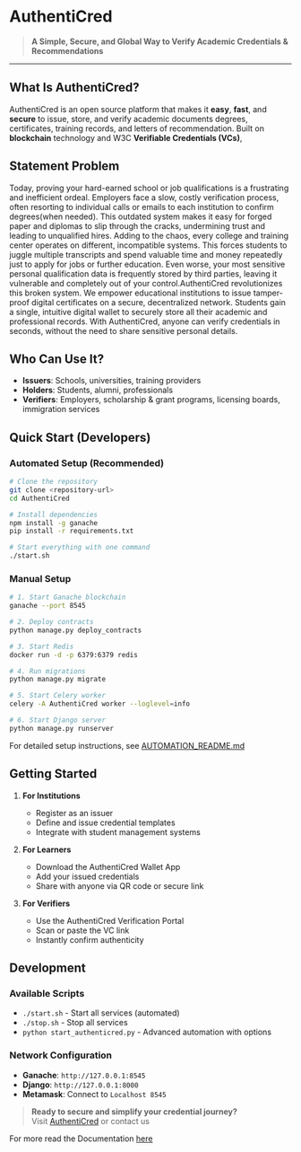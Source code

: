 # AuthentiCred

> **A Simple, Secure, and Global Way to Verify Academic Credentials & Recommendations**

---

##  What Is AuthentiCred?

AuthentiCred is an open source platform that makes it **easy**, **fast**, and **secure** to issue, store, and verify academic documents degrees, certificates, training records, and letters of recommendation. Built on **blockchain** technology and W3C **Verifiable Credentials (VCs)**, 

## Statement Problem

Today, proving your hard-earned school or job qualifications is a frustrating and inefficient ordeal. Employers face a slow, costly verification process, often resorting to individual calls or emails to each institution to confirm degrees(when needed). This outdated system makes it easy for forged paper and diplomas to slip through the cracks, undermining trust and leading to unqualified hires.
Adding to the chaos, every college and training center operates on different, incompatible systems. This forces students to juggle multiple transcripts and spend valuable time and money repeatedly just to apply for jobs or further education. Even worse, your most sensitive personal qualification data is frequently stored by third parties, leaving it vulnerable and completely out of your control.AuthentiCred revolutionizes this broken system. We empower educational institutions to issue tamper-proof digital certificates on a secure, decentralized network. Students gain a single, intuitive digital wallet to securely store all their academic and professional records. With AuthentiCred, anyone can verify credentials in seconds, without the need to share sensitive personal details.


## Who Can Use It?

- **Issuers**: Schools, universities, training providers  
- **Holders**: Students, alumni, professionals  
- **Verifiers**: Employers, scholarship & grant programs, licensing boards, immigration services  


##  Quick Start (Developers)

### **Automated Setup (Recommended)**
```bash
# Clone the repository
git clone <repository-url>
cd AuthentiCred

# Install dependencies
npm install -g ganache
pip install -r requirements.txt

# Start everything with one command
./start.sh
```

### **Manual Setup**
```bash
# 1. Start Ganache blockchain
ganache --port 8545

# 2. Deploy contracts
python manage.py deploy_contracts

# 3. Start Redis
docker run -d -p 6379:6379 redis

# 4. Run migrations
python manage.py migrate

# 5. Start Celery worker
celery -A AuthentiCred worker --loglevel=info

# 6. Start Django server
python manage.py runserver
```

For detailed setup instructions, see [AUTOMATION_README.md](https://richarddushime.github.io/AuthentiCred/AUTOMATION_README/)

##  Getting Started

1. **For Institutions**  
   - Register as an issuer  
   - Define and issue credential templates  
   - Integrate with student management systems  

2. **For Learners**  
   - Download the AuthentiCred Wallet App  
   - Add your issued credentials  
   - Share with anyone via QR code or secure link  

3. **For Verifiers**  
   - Use the AuthentiCred Verification Portal  
   - Scan or paste the VC link  
   - Instantly confirm authenticity  

##  Development

### **Available Scripts**
- `./start.sh` - Start all services (automated)
- `./stop.sh` - Stop all services
- `python start_authenticred.py` - Advanced automation with options

### **Network Configuration**
- **Ganache**: `http://127.0.0.1:8545`
- **Django**: `http://127.0.0.1:8000`
- **Metamask**: Connect to `Localhost 8545`

> **Ready to secure and simplify your credential journey?**  
> Visit [AuthentiCred](https://authenticred-8a4c46d20c03.herokuapp.com/) or contact us 

For more read the Documentation [here](https://richarddushime.github.io/AuthentiCred/documentation/)
